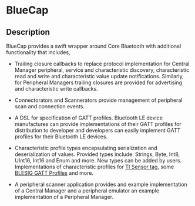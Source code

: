 # BlueCap

## Description

BlueCap provides a swift wrapper around Core Bluetooth with additional functionality that includes,

- Trailing closure callbacks to replace protocol implementation for Central Manager peripheral, service and characteristic discovery, characteristic read and write and characteristic value update notifications. Similarly, for Peripheral Managers trailing closures are provided for advertising and characteristic write callbacks.

- Connectorators and Scannerators provide management of peripheral scan and connection events.

- A DSL for specification of GATT profiles. Bluetooth LE device manufactures can provide implementations of their GATT profiles for distribution to developer and developers can easily implement GATT profiles for their Bluetooth LE devices.

- Characteristic profile types encapsulating serialization and deserialization of values. Provided types include: Strings, Byte, Int8, UInt16, Int16 and Enum and more. New types can be added by users. Implementations of characteristic profiles for [TI Sensor tag](http://www.ti.com/ww/en/wireless_connectivity/sensortag/index.shtml?DCMP=PPC_Google_TI&k_clickid=1f619e48-1938-ba89-3b95-000078cf17fd), some [BLESIG GATT Profiles](https://developer.bluetooth.org/TechnologyOverview/Pages/Profiles.aspx) and more.

- A peripheral scanner application provides and example implementation of a Central Manager and a peripheral emulator an example implementation of a Peripheral Manager.
